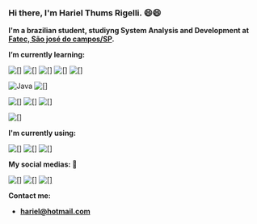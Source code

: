 ### Hi there, I'm Hariel Thums Rigelli. :smile::smile:

__I'm a brazilian student, studiyng System Analysis and Development at [Fatec, São josé do campos/SP](https://fatecsjc-prd.azurewebsites.net/).__

__I’m currently learning:__

![[]](https://img.shields.io/badge/JavaScript-323330?style=for-the-badge&logo=javascript&logoColor=F7DF1E) ![[]](https://img.shields.io/badge/typescript-%23007ACC.svg?style=for-the-badge&logo=typescript&logoColor=white) ![[]](https://img.shields.io/badge/node.js-%2343853D.svg?style=for-the-badge&logo=node.js&logoColor=white) ![[]](https://img.shields.io/badge/express.js-%23404d59.svg?style=for-the-badge&logo=express&logoColor=%2361DAFB) ![[]](https://img.shields.io/badge/adonisjs-323330?style=for-the-badge&logo=adonisjs&logoColor=ffffff)

![Java](https://img.shields.io/badge/Java-323330?style=for-the-badge&logo=java&logoColor=white) ![[]](https://img.shields.io/badge/Spring_Boot-323330?style=for-the-badge&logo=spring-boot)

![[]](https://img.shields.io/badge/PostgreSQL-316192?style=for-the-badge&logo=postgresql&logoColor=white) ![[]](https://img.shields.io/badge/MongoDB-%234ea94b.svg?&style=for-the-badge&logo=mongodb&logoColor=white) ![[]](https://img.shields.io/badge/docker-%230db7ed.svg?style=for-the-badge&logo=docker&logoColor=white)

![[]](https://img.shields.io/badge/angular-%23DD0031.svg?style=for-the-badge&logo=angular&logoColor=white)

__I'm currently using:__

![[]](https://img.shields.io/badge/Linux-FCC624?style=for-the-badge&logo=linux&logoColor=000000) ![[]](https://img.shields.io/badge/Ubuntu-E95420?style=for-the-badge&logo=ubuntu&logoColor=white) ![[]](https://img.shields.io/badge/Android-3DDC84?style=for-the-badge&logo=android&logoColor=white)

__My social medias: :eyes:__

[![[]](https://img.shields.io/badge/linkedin%20-%230077B5.svg?&style=for-the-badge&logo=linkedin&logoColor=white)](https://www.linkedin.com/in/hariel-thums/) [![[]](https://img.shields.io/badge/Facebook%20-%231877F2.svg?&style=for-the-badge&logo=Facebook&logoColor=white)](https://www.facebook.com/hariel.dtz)
[![[]](https://img.shields.io/badge/gitlab-%23181717.svg?style=for-the-badge&logo=gitlab&logoColor=white)](https://gitlab.com/HarielThums)

__Contact me:__
- **hariel@hotmail.com**
<!--
**HarielThums/HarielThums** is a ✨ _special_ ✨ repository because its `README.md` (this file) appears on your GitHub profile.

Here are some ideas to get you started:

- 🔭 I’m currently working on ...
- 🌱 I’m currently learning ...
- 👯 I’m looking to collaborate on ...
- 🤔 I’m looking for help with ...
- 💬 Ask me about ...
- 📫 How to reach me: ...
- 😄 Pronouns: ...
- ⚡ Fun fact: ...
-->
